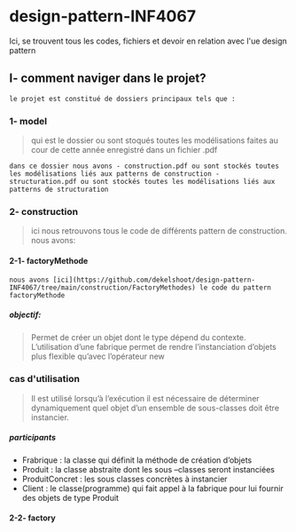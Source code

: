 # design-pattern-INF4067

Ici, se trouvent tous les codes, fichiers et devoir en relation avec l'ue design pattern

## I- comment naviger dans le projet?

    le projet est constitué de dossiers principaux tels que :

### 1- model

> qui est le dossier ou sont stoqués toutes les modélisations faites au cour de cette année enregistré dans un fichier .pdf

    dans ce dossier nous avons - construction.pdf ou sont stockés toutes les modélisations liés aux patterns de construction - structuration.pdf ou sont stockés toutes les modélisations liés aux patterns de structuration

### 2- construction

> ici nous retrouvons tous le code de différents pattern de construction. nous avons:

#### 2-1- factoryMethode

    nous avons [ici](https://github.com/dekelshoot/design-pattern-INF4067/tree/main/construction/FactoryMethodes) le code du pattern factoryMethode

##### objectif:

> Permet de créer un objet dont le type dépend du contexte. L’utilisation d’une fabrique permet de rendre l’instanciation d’objets
> plus flexible qu’avec l’opérateur new

### cas d'utilisation

> Il est utilisé lorsqu’à l’exécution il est nécessaire de déterminer dynamiquement quel objet d’un ensemble de sous-classes doit être instancier.

##### participants

- Frabrique : la classe qui définit la méthode de création d’objets
- Produit : la classe abstraite dont les sous –classes seront instanciées
- ProduitConcret : les sous classes concrètes à instancier
- Client : le classe(programme) qui fait appel à la fabrique pour lui fournir des objets de type Produit

#### 2-2- factory
